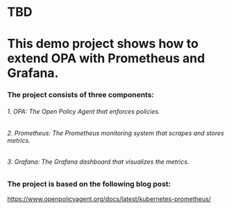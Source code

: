 # TBD

# This demo project shows how to extend OPA with Prometheus and Grafana.

### The project consists of three components:
###### 1. OPA: The Open Policy Agent that enforces policies.
###### 2. Prometheus: The Prometheus monitoring system that scrapes and stores metrics.
###### 3. Grafana: The Grafana dashboard that visualizes the metrics.

### The project is based on the following blog post:
https://www.openpolicyagent.org/docs/latest/kubernetes-prometheus/


